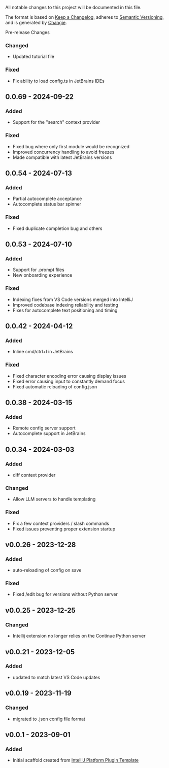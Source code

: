 All notable changes to this project will be documented in this file.

The format is based on [Keep a Changelog](https://keepachangelog.com/en/1.0.0/),
adheres to [Semantic Versioning](https://semver.org/spec/v2.0.0.html),
and is generated by [Changie](https://github.com/miniscruff/changie).


Pre-release Changes
### Changed
* Updated tutorial file
### Fixed
* Fix ability to load config.ts in JetBrains IDEs

## 0.0.69 - 2024-09-22
### Added
* Support for the "search" context provider
### Fixed
* Fixed bug where only first module would be recognized
* Improved concurrency handling to avoid freezes
* Made compatible with latest JetBrains versions

## 0.0.54 - 2024-07-13
### Added
* Partial autocomplete acceptance
* Autocomplete status bar spinner
### Fixed
* Fixed duplicate completion bug and others

## 0.0.53 - 2024-07-10
### Added
* Support for .prompt files
* New onboarding experience
### Fixed
* Indexing fixes from VS Code versions merged into IntelliJ
* Improved codebase indexing reliability and testing
* Fixes for autocomplete text positioning and timing

## 0.0.42 - 2024-04-12
### Added
* Inline cmd/ctrl+I in JetBrains
### Fixed
* Fixed character encoding error causing display issues
* Fixed error causing input to constantly demand focus
* Fixed automatic reloading of config.json

## 0.0.38 - 2024-03-15
### Added
* Remote config server support
* Autocomplete support in JetBrains

## 0.0.34 - 2024-03-03
### Added
* diff context provider
### Changed
* Allow LLM servers to handle templating
### Fixed
* Fix a few context providers / slash commands
* Fixed issues preventing proper extension startup

## v0.0.26 - 2023-12-28
### Added
* auto-reloading of config on save
### Fixed
* Fixed /edit bug for versions without Python server

## v0.0.25 - 2023-12-25

### Changed

- Intellij extension no longer relies on the Continue Python server

## v0.0.21 - 2023-12-05

### Added

- updated to match latest VS Code updates

## v0.0.19 - 2023-11-19

### Changed

- migrated to .json config file format

## v0.0.1 - 2023-09-01

### Added

- Initial scaffold created from [IntelliJ Platform Plugin Template](https://github.com/JetBrains/intellij-platform-plugin-template)
